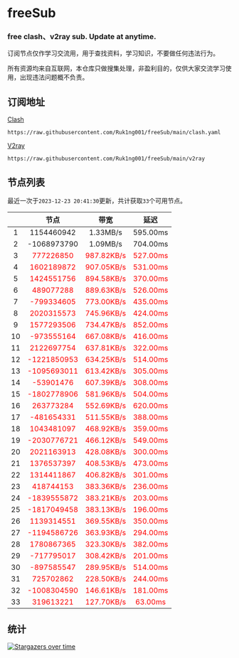 # freeSub
### free clash、v2ray sub. Update at anytime.

订阅节点仅作学习交流用，用于查找资料，学习知识，不要做任何违法行为。

所有资源均来自互联网，本仓库只做搜集处理，非盈利目的，仅供大家交流学习使用，出现违法问题概不负责。

## 订阅地址
[Clash](https://raw.githubusercontent.com/Ruk1ng001/freeSub/main/clash.yaml)
```
https://raw.githubusercontent.com/Ruk1ng001/freeSub/main/clash.yaml
```
[V2ray](https://raw.githubusercontent.com/Ruk1ng001/freeSub/main/v2ray)
```
https://raw.githubusercontent.com/Ruk1ng001/freeSub/main/v2ray
```

## 节点列表

最近一次于`2023-12-23 20:41:30`更新，共计获取`33`个可用节点。

|  | 节点 | 带宽 | 延迟 |
|:-:|:--:|:--:|:--:|
 | 1 | 1154460942 | 1.33MB/s | 595.00ms |
 | 2 | -1068973790 | 1.09MB/s | 704.00ms |
 | 3 | <font color=red>777226850</font> | <font color=red>987.82KB/s</font> | <font color=red>527.00ms</font> |
 | 4 | <font color=red>1602189872</font> | <font color=red>907.05KB/s</font> | <font color=red>531.00ms</font> |
 | 5 | <font color=red>1424551756</font> | <font color=red>894.58KB/s</font> | <font color=red>370.00ms</font> |
 | 6 | <font color=red>489077288</font> | <font color=red>889.63KB/s</font> | <font color=red>526.00ms</font> |
 | 7 | <font color=red>-799334605</font> | <font color=red>773.00KB/s</font> | <font color=red>435.00ms</font> |
 | 8 | <font color=red>2020315573</font> | <font color=red>745.96KB/s</font> | <font color=red>424.00ms</font> |
 | 9 | <font color=red>1577293506</font> | <font color=red>734.47KB/s</font> | <font color=red>852.00ms</font> |
 | 10 | <font color=red>-973555164</font> | <font color=red>667.08KB/s</font> | <font color=red>416.00ms</font> |
 | 11 | <font color=red>2122697754</font> | <font color=red>637.81KB/s</font> | <font color=red>322.00ms</font> |
 | 12 | <font color=red>-1221850953</font> | <font color=red>634.25KB/s</font> | <font color=red>514.00ms</font> |
 | 13 | <font color=red>-1095693011</font> | <font color=red>613.42KB/s</font> | <font color=red>305.00ms</font> |
 | 14 | <font color=red>-53901476</font> | <font color=red>607.39KB/s</font> | <font color=red>308.00ms</font> |
 | 15 | <font color=red>-1802778906</font> | <font color=red>581.96KB/s</font> | <font color=red>504.00ms</font> |
 | 16 | <font color=red>263773284</font> | <font color=red>552.69KB/s</font> | <font color=red>620.00ms</font> |
 | 17 | <font color=red>-481654331</font> | <font color=red>511.55KB/s</font> | <font color=red>388.00ms</font> |
 | 18 | <font color=red>1043481097</font> | <font color=red>468.92KB/s</font> | <font color=red>359.00ms</font> |
 | 19 | <font color=red>-2030776721</font> | <font color=red>466.12KB/s</font> | <font color=red>549.00ms</font> |
 | 20 | <font color=red>2021163913</font> | <font color=red>428.08KB/s</font> | <font color=red>300.00ms</font> |
 | 21 | <font color=red>1376537397</font> | <font color=red>408.53KB/s</font> | <font color=red>473.00ms</font> |
 | 22 | <font color=red>1314411867</font> | <font color=red>406.82KB/s</font> | <font color=red>301.00ms</font> |
 | 23 | <font color=red>418744153</font> | <font color=red>383.36KB/s</font> | <font color=red>236.00ms</font> |
 | 24 | <font color=red>-1839555872</font> | <font color=red>383.21KB/s</font> | <font color=red>203.00ms</font> |
 | 25 | <font color=red>-1817049458</font> | <font color=red>383.13KB/s</font> | <font color=red>196.00ms</font> |
 | 26 | <font color=red>1139314551</font> | <font color=red>369.55KB/s</font> | <font color=red>350.00ms</font> |
 | 27 | <font color=red>-1194586726</font> | <font color=red>363.93KB/s</font> | <font color=red>294.00ms</font> |
 | 28 | <font color=red>1780867365</font> | <font color=red>323.30KB/s</font> | <font color=red>382.00ms</font> |
 | 29 | <font color=red>-717795017</font> | <font color=red>308.42KB/s</font> | <font color=red>201.00ms</font> |
 | 30 | <font color=red>-897585547</font> | <font color=red>289.95KB/s</font> | <font color=red>514.00ms</font> |
 | 31 | <font color=red>725702862</font> | <font color=red>228.50KB/s</font> | <font color=red>244.00ms</font> |
 | 32 | <font color=red>-1008304590</font> | <font color=red>146.61KB/s</font> | <font color=red>181.00ms</font> |
 | 33 | <font color=red>319613221</font> | <font color=red>127.70KB/s</font> | <font color=red>63.00ms</font> |


## 统计

[![Stargazers over time](https://starchart.cc/Ruk1ng001/freeSub.svg)](https://starchart.cc/Ruk1ng001/freeSub)